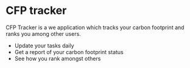 # CFP tracker

CFP Tracker is a we application which tracks your carbon footprint and ranks you among other users.

  - Update your tasks daily
  - Get a report of your carbon footprint status
  - See how you rank amongst others
